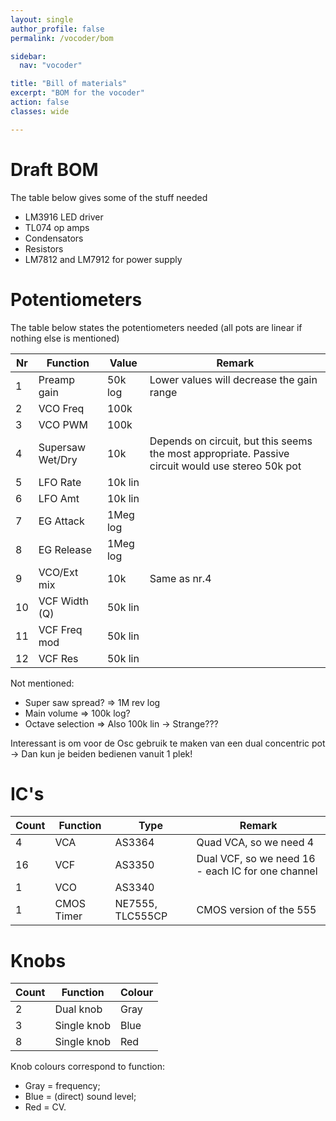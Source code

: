 ```yaml
---
layout: single
author_profile: false
permalink: /vocoder/bom

sidebar:
  nav: "vocoder"

title: "Bill of materials"
excerpt: "BOM for the vocoder"
action: false
classes: wide

---
```

# Draft BOM

The table below gives some of the stuff needed

- LM3916 LED driver
- TL074 op amps
- Condensators
- Resistors
- LM7812 and LM7912 for power supply

# Potentiometers

The table below states the potentiometers needed (all pots are linear if nothing else is mentioned)

|Nr|Function|Value|Remark|
|--|--------|-----|---------|
|1|Preamp gain|50k log|Lower values will decrease the gain range|
|2|VCO Freq|100k||
|3|VCO PWM|100k||
|4|Supersaw Wet/Dry|10k|Depends on circuit, but this seems the most appropriate. Passive circuit would use stereo 50k pot|
|5|LFO Rate|10k lin||
|6|LFO Amt|10k lin||
|7|EG Attack|1Meg log||
|8|EG Release|1Meg log||
|9|VCO/Ext mix|10k|Same as nr.4|
|10|VCF Width (Q)|50k lin||
|11|VCF Freq mod|50k lin||
|12|VCF Res|50k lin||

Not mentioned:
- Super saw spread? => 1M rev log
- Main volume => 100k log?
- Octave selection => Also 100k lin -> Strange???

Interessant is om voor de Osc gebruik te maken van een dual concentric pot -> Dan kun je beiden bedienen vanuit 1 plek!

# IC's

|Count|Function|Type|Remark|
|-----|--------|----|------|
|4|VCA|AS3364|Quad VCA, so we need 4|
|16|VCF|AS3350|Dual VCF, so we need 16 - each IC for one channel|
|1|VCO|AS3340||
|1|CMOS Timer|NE7555, TLC555CP|CMOS version of the 555|

# Knobs

|Count|Function|Colour|
|-----|--------|------|
|2|Dual knob|Gray|
|3|Single knob|Blue|
|8|Single knob|Red|

Knob colours correspond to function:
- Gray = frequency;
- Blue = (direct) sound level;
- Red = CV.
